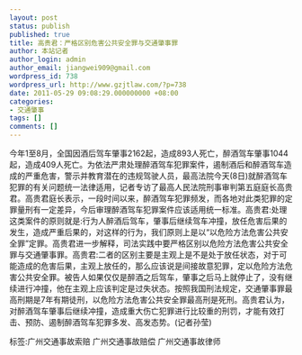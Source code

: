 ```yaml
---
layout: post
status: publish
published: true
title: 高贵君：严格区别危害公共安全罪与交通肇事罪
author: 本站记者
author_login: admin
author_email: jiangwei909@gmail.com
wordpress_id: 738
wordpress_url: http://www.gzjtlaw.com/?p=738
date: 2011-05-29 09:08:29.000000000 +08:00
categories:
- 交通肇事
tags: []
comments: []
---
```

今年1至8月，全国因酒后驾车肇事2162起，造成893人死亡，醉酒驾车肇事1044起，造成409人死亡。为依法严肃处理醉酒驾车犯罪案件，遏制酒后和醉酒驾车造成的严重危害，警示并教育潜在的违规驾驶人员，最高法院今天(8日)就醉酒驾车犯罪的有关问题统一法律适用，记者专访了最高人民法院刑事审判第五庭庭长高贵君。高贵君庭长表示，一段时间以来，醉酒驾车犯罪频发，而各地对此类犯罪的定罪量刑有一定差异，今后审理醉酒驾车犯罪案件应该适用统一标准。高贵君:处理这类案件的原则就是:行为人醉酒后驾车，肇事后继续驾车冲撞，放任危害后果的发生，造成严重后果的，对这样的行为，我们原则上是以&ldquo;以危险方法危害公共安全罪&rdquo;定罪。高贵君进一步解释，司法实践中要严格区别以危险方法危害公共安全罪与交通肇事罪。高贵君:二者的区别主要是主观上是不是处于放任状态，对于可能造成的危害后果，主观上放任的，那么应该说是间接故意犯罪，定以危险方法危害公共安全罪。被告人如果仅仅是醉酒之后驾车，肇事之后马上就停止了，没有继续进行冲撞，他在主观上应该判定是过失状态。按照我国刑法规定，交通肇事罪最高刑期是7年有期徒刑，以危险方法危害公共安全罪最高刑是死刑。高贵君认为，对醉酒驾车肇事后继续冲撞，造成重大伤亡犯罪进行比较重的刑罚，才能有效打击、预防、遏制醉酒驾车犯罪多发、高发态势。(记者孙莹)标签:广州交通事故索赔 广州交通事故赔偿 广州交通事故律师
